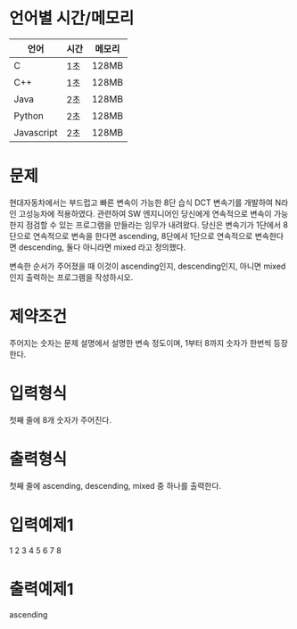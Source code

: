 # 언어별 시간/메모리
| 언어 |	시간 |	메모리 |
| --- | --- | --- |
| C |	1초 |	128MB |
| C++ |	1초 |	128MB |
| Java |	2초 |	128MB |
| Python |	2초 |	128MB |
| Javascript |	2초 |	128MB |

# 문제
현대자동차에서는 부드럽고 빠른 변속이 가능한 8단 습식 DCT 변속기를 개발하여 N라인 고성능차에 적용하였다. 관련하여 SW 엔지니어인 당신에게 연속적으로 변속이 가능한지 점검할 수 있는 프로그램을 만들라는 임무가 내려왔다.
당신은 변속기가 1단에서 8단으로 연속적으로 변속을 한다면 ascending, 8단에서 1단으로 연속적으로 변속한다면 descending, 둘다 아니라면 mixed 라고 정의했다.

변속한 순서가 주어졌을 때 이것이 ascending인지, descending인지, 아니면 mixed인지 출력하는 프로그램을 작성하시오.

# 제약조건
주어지는 숫자는 문제 설명에서 설명한 변속 정도이며, 1부터 8까지 숫자가 한번씩 등장한다.

# 입력형식
첫째 줄에 8개 숫자가 주어진다.

# 출력형식
첫째 줄에 ascending, descending, mixed 중 하나를 출력한다.

# 입력예제1
1 2 3 4 5 6 7 8

# 출력예제1
ascending
